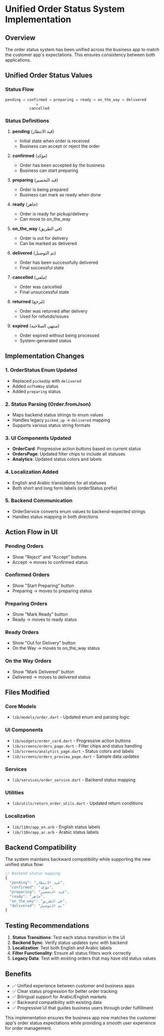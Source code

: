 # Unified Order Status System Implementation

## Overview

The order status system has been unified across the business app to match the customer app's expectations. This ensures consistency between both applications.

## Unified Order Status Values

### Status Flow

```
pending → confirmed → preparing → ready → on_the_way → delivered
              ↓
           cancelled
```

### Status Definitions

1. **pending** (قيد الانتظار)
   - Initial state when order is received
   - Business can accept or reject the order

2. **confirmed** (مؤكد)
   - Order has been accepted by the business
   - Business can start preparing

3. **preparing** (قيد التحضير)
   - Order is being prepared
   - Business can mark as ready when done

4. **ready** (جاهز)
   - Order is ready for pickup/delivery
   - Can move to on_the_way

5. **on_the_way** (في الطريق)
   - Order is out for delivery
   - Can be marked as delivered

6. **delivered** (تم التوصيل)
   - Order has been successfully delivered
   - Final successful state

7. **cancelled** (ملغي)
   - Order was cancelled
   - Final unsuccessful state

8. **returned** (مُرجع)
   - Order was returned after delivery
   - Used for refunds/issues

9. **expired** (منتهي الصلاحية)
   - Order expired without being processed
   - System-generated status

## Implementation Changes

### 1. OrderStatus Enum Updated

- Replaced `pickedUp` with `delivered`
- Added `onTheWay` status
- Added `preparing` status

### 2. Status Parsing (Order.fromJson)

- Maps backend status strings to enum values
- Handles legacy `picked_up` → `delivered` mapping
- Supports various status string formats

### 3. UI Components Updated

- **OrderCard**: Progressive action buttons based on current status
- **OrdersPage**: Updated filter chips to include all statuses
- **Analytics**: Updated status colors and labels

### 4. Localization Added

- English and Arabic translations for all statuses
- Both short and long form labels (orderStatus prefix)

### 5. Backend Communication

- OrderService converts enum values to backend-expected strings
- Handles status mapping in both directions

## Action Flow in UI

### Pending Orders

- Show "Reject" and "Accept" buttons
- Accept → moves to confirmed status

### Confirmed Orders  

- Show "Start Preparing" button
- Preparing → moves to preparing status

### Preparing Orders

- Show "Mark Ready" button
- Ready → moves to ready status

### Ready Orders

- Show "Out for Delivery" button
- On the Way → moves to on_the_way status

### On the Way Orders

- Show "Mark Delivered" button
- Delivered → moves to delivered status

## Files Modified

### Core Models

- `lib/models/order.dart` - Updated enum and parsing logic

### UI Components

- `lib/widgets/order_card.dart` - Progressive action buttons
- `lib/screens/orders_page.dart` - Filter chips and status handling
- `lib/screens/analytics_page.dart` - Status colors and labels
- `lib/screens/orders_preview_page.dart` - Sample data updates

### Services

- `lib/services/order_service.dart` - Backend status mapping

### Utilities

- `lib/utils/return_order_utils.dart` - Updated return conditions

### Localization

- `lib/l10n/app_en.arb` - English status labels
- `lib/l10n/app_ar.arb` - Arabic status labels

## Backend Compatibility

The system maintains backward compatibility while supporting the new unified status flow:

```javascript
// Backend status mapping
{
  "pending": "قيد الانتظار",
  "confirmed": "مؤكد", 
  "preparing": "قيد التحضير",
  "ready": "جاهز",
  "on_the_way": "في الطريق",
  "delivered": "تم التوصيل"
}
```

## Testing Recommendations

1. **Status Transitions**: Test each status transition in the UI
2. **Backend Sync**: Verify status updates sync with backend
3. **Localization**: Test both English and Arabic labels
4. **Filter Functionality**: Ensure all status filters work correctly
5. **Legacy Data**: Test with existing orders that may have old status values

## Benefits

- ✅ Unified experience between customer and business apps
- ✅ Clear status progression for better order tracking
- ✅ Bilingual support for Arabic/English markets
- ✅ Backward compatibility with existing data
- ✅ Progressive UI that guides business users through order fulfillment

This implementation ensures the business app now matches the customer app's order status expectations while providing a smooth user experience for order management.
